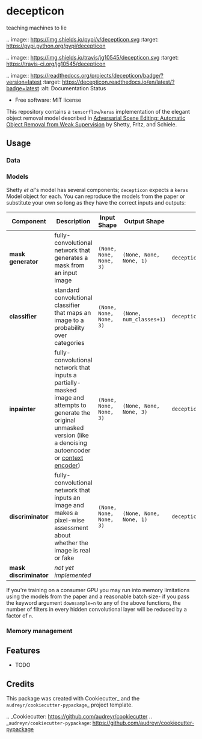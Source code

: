 # decepticon


teaching machines to lie


.. image:: https://img.shields.io/pypi/v/decepticon.svg
        :target: https://pypi.python.org/pypi/decepticon

.. image:: https://img.shields.io/travis/jg10545/decepticon.svg
        :target: https://travis-ci.org/jg10545/decepticon

.. image:: https://readthedocs.org/projects/decepticon/badge/?version=latest
        :target: https://decepticon.readthedocs.io/en/latest/?badge=latest
        :alt: Documentation Status


* Free software: MIT license

This repository contains a `tensorflow`/`keras` implementation of the elegant object removal model described in [Adversarial Scene Editing: Automatic Object Removal from Weak Supervision](https://arxiv.org/abs/1806.01911) by Shetty, Fritz, and Schiele.


## Usage



### Data

### Models

Shetty *et al*'s model has several components; `decepticon` expects a `keras` Model object for each. You can reproduce the models from the paper or substitute your own so long as they have the correct inputs and outputs:

| **Component** | **Description** | **Input Shape** | **Output Shape** | **Code** |
| ---- | ---- | ---- | ---- | ---- |
| **mask generator** | fully-convolutional network that generates a mask from an input image | `(None, None, None, 3)` | `(None, None, None, 1)` | `decepticon.build_mask_generator()` |
| **classifier** | standard convolutional classifier that maps an image to a probability over categories| `(None, None, None, 3)` | `(None, num_classes+1)` | `decepticon.build_classifier()` |
| **inpainter** | fully-convolutional network that inputs a partially-masked image and attempts to generate the original unmasked version (like a  denoising autoencoder or [context encoder](https://arxiv.org/abs/1604.07379))| `(None, None, None, 3)` | `(None, None, None, 3)` | `decepticon.build_inpainter()` |
| **discriminator** | fully-convolutional network that inputs an image and makes a pixel-wise assessment about whether the image is real or fake| `(None, None, None, 3)` | `(None, None, None, 1)` | `decepticon.build_discriminator()` |
| **mask discriminator** | *not yet implemented*|  |  | |

If you're training on a consumer GPU you may run into memory limitations using the models from the paper and a reasonable batch size- if you pass the keyword argument `downsample=n` to any of the above functions, the number of filters in every hidden convolutional layer will be reduced by a factor of `n`.


### Memory management

Features
--------

* TODO

Credits
-------

This package was created with Cookiecutter_ and the `audreyr/cookiecutter-pypackage`_ project template.

.. _Cookiecutter: https://github.com/audreyr/cookiecutter
.. _`audreyr/cookiecutter-pypackage`: https://github.com/audreyr/cookiecutter-pypackage
